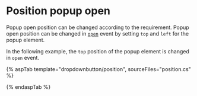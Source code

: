 # Position popup open

Popup open position can be changed according to the requirement. Popup open position can be changed in [`open`](https://help.syncfusion.com/cr/cref_files/aspnetcore-js2/aspnetcore/Syncfusion.EJ2~Syncfusion.EJ2.SplitButtons.DropDownButton~open.html) event by setting `top` and `left` for the popup element.

In the following example, the `top` position of the popup element is changed in `open` event.

{% aspTab template="dropdownbutton/position", sourceFiles="position.cs" %}

{% endaspTab %}